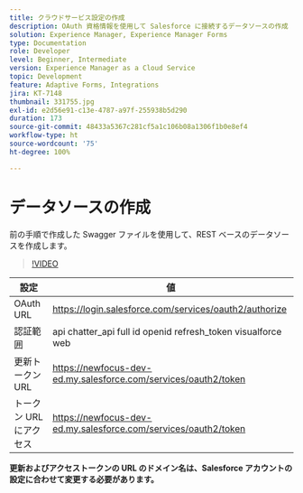 ```yaml
---
title: クラウドサービス設定の作成
description: OAuth 資格情報を使用して Salesforce に接続するデータソースの作成
solution: Experience Manager, Experience Manager Forms
type: Documentation
role: Developer
level: Beginner, Intermediate
version: Experience Manager as a Cloud Service
topic: Development
feature: Adaptive Forms, Integrations
jira: KT-7148
thumbnail: 331755.jpg
exl-id: e2d56e91-c13e-4787-a97f-255938b5d290
duration: 173
source-git-commit: 48433a5367c281cf5a1c106b08a1306f1b0e8ef4
workflow-type: ht
source-wordcount: '75'
ht-degree: 100%

---
```


# データソースの作成

前の手順で作成した Swagger ファイルを使用して、REST ベースのデータソースを作成します。

>[!VIDEO](https://video.tv.adobe.com/v/331755?quality=12&learn=on)

| 設定 | 値 |
|---------------------|-----------------------------------------------------------------|
| OAuth URL | https://login.salesforce.com/services/oauth2/authorize |
| 認証範囲 | api chatter_api full id openid refresh_token visualforce web |
| 更新トークン URL | https://newfocus-dev-ed.my.salesforce.com/services/oauth2/token |
| トークン URL にアクセス | https://newfocus-dev-ed.my.salesforce.com/services/oauth2/token |


**更新およびアクセストークンの URL のドメイン名は、Salesforce アカウントの設定に合わせて変更する必要があります。**